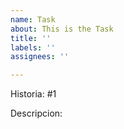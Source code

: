 ```yaml
---
name: Task
about: This is the Task
title: ''
labels: ''
assignees: ''

---
```


Historia: #1

Descripcion:
